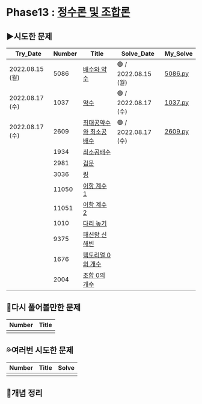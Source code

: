 # Phase13 : [정수론 및 조합론](https://www.acmicpc.net/step/18)



## ▶️시도한 문제

| Try_Date        | Number | Title                                                        | Solve_Date           | My_Solve               |
| --------------- | ------ | ------------------------------------------------------------ | -------------------- | ---------------------- |
| 2022.08.15 (월) | 5086   | [배수와 약수](https://www.acmicpc.net/problem/5086)          | 🟢 / 2022.08.15 (월) | [5086.py](5086.py) |
| 2022.08.17 (수) | 1037   | [약수](https://www.acmicpc.net/problem/1037)                 | 🟢 / 2022.08.17 (수) | [1037.py](1037.py) |
| 2022.08.17 (수) | 2609   | [최대공약수와 최소공배수](https://www.acmicpc.net/problem/2609) | 🟢 / 2022.08.17 (수) | [2609.py](2609.py) |
|                 | 1934   | [최소공배수](https://www.acmicpc.net/problem/1934)           |                     |                    |
|                 | 2981   | [검문](https://www.acmicpc.net/problem/2981)                 |                     |                    |
|                 | 3036   | [링](https://www.acmicpc.net/problem/3036)                   |                     |                    |
|                 | 11050  | [이항 계수 1](https://www.acmicpc.net/problem/11050)         |                     |                    |
|                 | 11051  | [이항 계수 2](https://www.acmicpc.net/problem/11051)         |                     |                    |
|                 | 1010   | [다리 놓기](https://www.acmicpc.net/problem/1010)            |                     |                    |
|                 | 9375   | [패션왕 신해빈](https://www.acmicpc.net/problem/9375)        |                     |                    |
|                 | 1676   | [팩토리얼 0의 개수](https://www.acmicpc.net/problem/1676)    |                     |                    |
|                 | 2004   | [조합 0의 개수](https://www.acmicpc.net/problem/2004)        |                     |                    |

## 💫다시 풀어볼만한 문제

| Number | Title |
| ------ | ----- |
|        |       |



## 💦여러번 시도한 문제

| Number | Title | Solve |
| ------ | ----- | ----- |
|        |       |       |



## 📑개념 정리

```python

```
